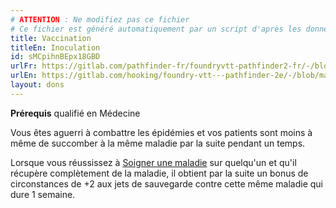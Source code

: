```yaml
---
# ATTENTION : Ne modifiez pas ce fichier
# Ce fichier est généré automatiquement par un script d'après les données du module Foundry VTT officiel et de sa traduction
title: Vaccination
titleEn: Inoculation
id: sMCpihnBEpx18GBD
urlFr: https://gitlab.com/pathfinder-fr/foundryvtt-pathfinder2-fr/-/blob/master/data/feats/sMCpihnBEpx18GBD.htm
urlEn: https://gitlab.com/hooking/foundry-vtt---pathfinder-2e/-/blob/master/packs/data/feats.db/inoculation.json
layout: dons
---
```

**Prérequis** qualifié en Médecine

Vous êtes aguerri à combattre les épidémies et vos patients sont moins à même de succomber à la même maladie par la suite pendant un temps.

Lorsque vous réussissez à [Soigner une maladie](../actions/soigner-une-maladie.md) sur quelqu'un et qu'il récupère complètement de la maladie, il obtient par la suite un bonus de circonstances de +2 aux jets de sauvegarde contre cette même maladie qui dure 1 semaine.
